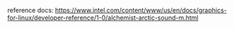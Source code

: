 reference docs: https://www.intel.com/content/www/us/en/docs/graphics-for-linux/developer-reference/1-0/alchemist-arctic-sound-m.html